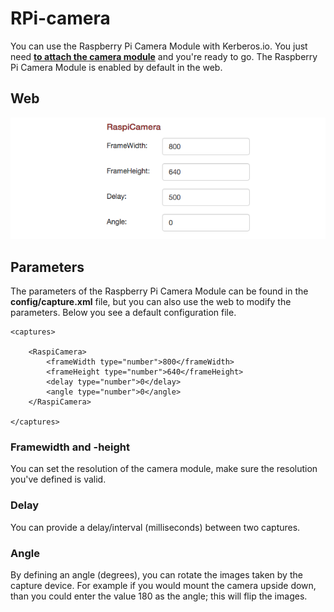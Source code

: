 # RPi-camera

You can use the Raspberry Pi Camera Module with Kerberos.io. You just need [**to attach the camera module**](https://www.raspberrypi.org/help/camera-module-setup/) and you're ready to go. The Raspberry Pi Camera Module is enabled by default in the web.

## Web 

![Raspberry PI Camera Module](3_raspi-camera.png)

## Parameters

The parameters of the Raspberry Pi Camera Module can be found in the **config/capture.xml** file, but you can also use the web to modify the parameters. Below you see a default configuration file.

	<captures>

	    <RaspiCamera>
	        <frameWidth type="number">800</frameWidth>
	        <frameHeight type="number">640</frameHeight>
            <delay type="number">0</delay>
            <angle type="number">0</angle>
	    </RaspiCamera>

	</captures>

### Framewidth and -height

You can set the resolution of the camera module, make sure the resolution you've defined is valid.

### Delay

You can provide a delay/interval (milliseconds) between two captures.

### Angle

By defining an angle (degrees), you can rotate the images taken by the capture device. For example if you would mount the camera upside down, than you could enter the value 180 as the angle; this will flip the images.
